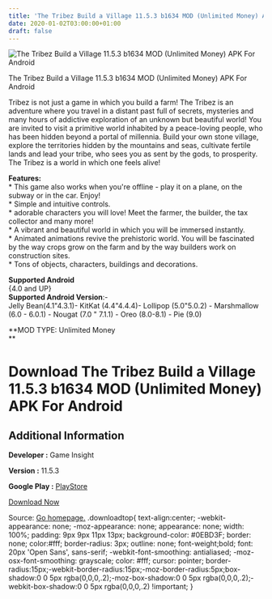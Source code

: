 ```yaml
---
title: 'The Tribez Build a Village 11.5.3 b1634 MOD (Unlimited Money) APK For Android'
date: 2020-01-02T03:00:00+01:00
draft: false
---
```


![The Tribez Build a Village 11.5.3 b1634 MOD (Unlimited Money) APK For Android](https://i1.wp.com/apkhome.net/wp-content/uploads/2019/11/The-Tribez-Build-a-Village-11.5.3-b1634-MOD-Unlimited-Money.jpg "The Tribez Build a Village 11.5.3 b1634 MOD (Unlimited Money) APK For Android")

  

The Tribez Build a Village 11.5.3 b1634 MOD (Unlimited Money) APK For Android

Tribez is not just a game in which you build a farm! The Tribez is an adventure where you travel in a distant past full of secrets, mysteries and many hours of addictive exploration of an unknown but beautiful world! You are invited to visit a primitive world inhabited by a peace-loving people, who has been hidden beyond a portal of millennia. Build your own stone village, explore the territories hidden by the mountains and seas, cultivate fertile lands and lead your tribe, who sees you as sent by the gods, to prosperity. The Tribez is a world in which one feels alive!

**Features:**  
\* This game also works when you're offline - play it on a plane, on the subway or in the car. Enjoy!  
\* Simple and intuitive controls.  
\* adorable characters you will love! Meet the farmer, the builder, the tax collector and many more!  
\* A vibrant and beautiful world in which you will be immersed instantly.  
\* Animated animations revive the prehistoric world. You will be fascinated by the way crops grow on the farm and by the way builders work on construction sites.  
\* Tons of objects, characters, buildings and decorations.

**Supported Android**  
{4.0 and UP}  
**Supported Android Version**:-  
Jelly Bean(4.1"4.3.1)- KitKat (4.4"4.4.4)- Lollipop (5.0"5.0.2) - Marshmallow (6.0 - 6.0.1) - Nougat (7.0 " 7.1.1) - Oreo (8.0-8.1) - Pie (9.0)

**MOD TYPE: Unlimited Money  
**

Download The Tribez Build a Village 11.5.3 b1634 MOD (Unlimited Money) APK For Android
======================================================================================

Additional Information
----------------------

**Developer :** Game Insight

**Version :** 11.5.3

**Google Play :** [PlayStore](https://play.google.com/store/apps/details?id=com.gameinsight.tribez)

  

[Download Now](https://store4app.co/post/the-tribez-build-a-village-11-5-3-b1634-mod-unlimited-money-apk-for-android_1573676823)

  
Source: [Go homepage.](https://store4app.co/post/the-tribez-build-a-village-11-5-3-b1634-mod-unlimited-money-apk-for-android_1573676823) .downloadtop{ text-align:center; -webkit-appearance: none; -moz-appearance: none; appearance: none; width: 100%; padding: 9px 9px 11px 13px; background-color: #0EBD3F; border: none; color:#fff; border-radius: 3px; outline: none; font-weight;bold; font: 20px 'Open Sans', sans-serif; -webkit-font-smoothing: antialiased; -moz-osx-font-smoothing: grayscale; color: #fff; cursor: pointer; border-radius:15px;-webkit-border-radius:15px;-moz-border-radius:5px;box-shadow:0 0 5px rgba(0,0,0,.2);-moz-box-shadow:0 0 5px rgba(0,0,0,.2);-webkit-box-shadow:0 0 5px rgba(0,0,0,.2) !important; }